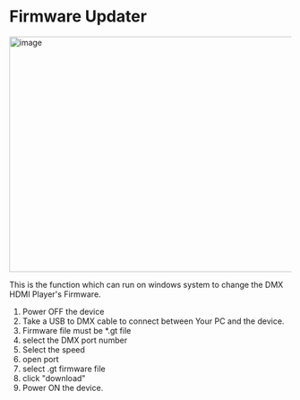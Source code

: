 # Firmware Updater

<img width="899" height="420" alt="image" src="https://github.com/user-attachments/assets/b8d8f9bc-e5c6-4d0f-ad17-9f52febad5a3" />

This is the function which can run on windows system to change the DMX HDMI Player's Firmware.

1. Power OFF the device
2. Take a USB to DMX cable to connect between Your PC and the device.
3. Firmware file must be *.gt file
4. select the DMX port number
5. Select the speed
6. open port
7. select .gt firmware file
8. click "download"
9. Power ON the device.
